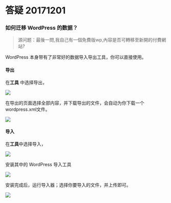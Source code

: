 # 答疑 20171201

### 如何迁移 WordPress 的数据？
> 源问题：最後一問,我自己有一個免費版wp,內容是否可轉移至新開的付費網站?

WordPress 本身带有了非常好的数据导入导出工具，你可以直接使用。
#### 导出
在**工具** 中选择导出，

![](https://postimg.aliavv.com/2018/6ekkd.png)

在导出的页面选择全部内容，并下载导出的文件，会自动为你下载一个wordpress.xml文件。

![](https://postimg.aliavv.com/2018/qnyw0.png)

#### 导入

在**工具**中选择导入，

![](https://postimg.aliavv.com/2018/cj709.png)

安装其中的 WordPress 导入工具

![](https://postimg.aliavv.com/2018/irwoq.png)

安装完成后，运行导入器；选择你要导入的文件，并上传即可。

![](https://postimg.aliavv.com/2018/3zx8q.png)

